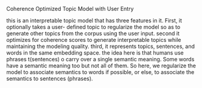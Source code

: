 Coherence Optimized Topic Model with User Entry

this is an interpretable topic model that has three
features in it. First, it optionally takes a user-
defined topic to regularize the model so as to generate
other topics from the corpus using the user input.
second it optimizes for coherence scores to generate
interpretable topics while maintaining the modeling
quality.
third, it represents topics, sentences, and words in
the same embedding space. the idea here is that humans
use phrases t(sentences) o carry over a single semantic
meaning. Some words have a semantic meaning too but not 
all of them. So here, we regularize the model to 
associate semantics to words if possible, or else, to
associate the semantics to sentences (phrases). 
